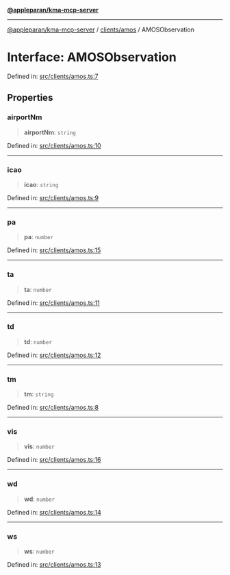 [**@appleparan/kma-mcp-server**](../../../README.md)

***

[@appleparan/kma-mcp-server](../../../README.md) / [clients/amos](../README.md) / AMOSObservation

# Interface: AMOSObservation

Defined in: [src/clients/amos.ts:7](https://github.com/appleparan/kma-mcp/blob/d76825d83b398a574a6e9215caa9b03d62b638c4/typescript/src/clients/amos.ts#L7)

## Properties

### airportNm

> **airportNm**: `string`

Defined in: [src/clients/amos.ts:10](https://github.com/appleparan/kma-mcp/blob/d76825d83b398a574a6e9215caa9b03d62b638c4/typescript/src/clients/amos.ts#L10)

***

### icao

> **icao**: `string`

Defined in: [src/clients/amos.ts:9](https://github.com/appleparan/kma-mcp/blob/d76825d83b398a574a6e9215caa9b03d62b638c4/typescript/src/clients/amos.ts#L9)

***

### pa

> **pa**: `number`

Defined in: [src/clients/amos.ts:15](https://github.com/appleparan/kma-mcp/blob/d76825d83b398a574a6e9215caa9b03d62b638c4/typescript/src/clients/amos.ts#L15)

***

### ta

> **ta**: `number`

Defined in: [src/clients/amos.ts:11](https://github.com/appleparan/kma-mcp/blob/d76825d83b398a574a6e9215caa9b03d62b638c4/typescript/src/clients/amos.ts#L11)

***

### td

> **td**: `number`

Defined in: [src/clients/amos.ts:12](https://github.com/appleparan/kma-mcp/blob/d76825d83b398a574a6e9215caa9b03d62b638c4/typescript/src/clients/amos.ts#L12)

***

### tm

> **tm**: `string`

Defined in: [src/clients/amos.ts:8](https://github.com/appleparan/kma-mcp/blob/d76825d83b398a574a6e9215caa9b03d62b638c4/typescript/src/clients/amos.ts#L8)

***

### vis

> **vis**: `number`

Defined in: [src/clients/amos.ts:16](https://github.com/appleparan/kma-mcp/blob/d76825d83b398a574a6e9215caa9b03d62b638c4/typescript/src/clients/amos.ts#L16)

***

### wd

> **wd**: `number`

Defined in: [src/clients/amos.ts:14](https://github.com/appleparan/kma-mcp/blob/d76825d83b398a574a6e9215caa9b03d62b638c4/typescript/src/clients/amos.ts#L14)

***

### ws

> **ws**: `number`

Defined in: [src/clients/amos.ts:13](https://github.com/appleparan/kma-mcp/blob/d76825d83b398a574a6e9215caa9b03d62b638c4/typescript/src/clients/amos.ts#L13)

